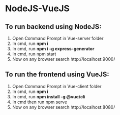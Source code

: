 # NodeJS-VueJS

## To run backend using NodeJS:
1. Open Command Prompt in Vue-server folder
2. In cmd, run <b>npm i</b>
3. In cmd, run <b>npm i -g express-generator</b>
4. In cmd, run npm start
5. Now on any browser search http://localhost:9000/

## To run the frontend using VueJS:
1. Open Command Prompt in Vue-client folder
2. In cmd, run <b>npm i</b>
3. In cmd, run <b>npm install -g @vue/cli</b>
4. In cmd then run npm serve
5. Now on any browser search http://localhost:8080/
